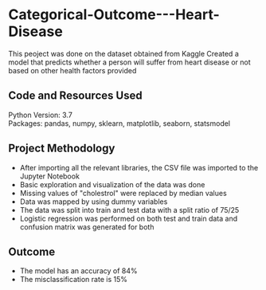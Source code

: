 # Categorical-Outcome---Heart-Disease
This peoject was done on the dataset obtained from Kaggle
Created a model that predicts whether a person will suffer from heart disease or not based on other health factors provided
## Code and Resources Used
Python Version: 3.7 <br />
Packages: pandas, numpy, sklearn, matplotlib, seaborn, statsmodel
## Project Methodology
- After importing all the relevant libraries, the CSV file was imported to the Jupyter Notebook
- Basic exploration and visualization of the data was done
- Missing values of "cholestrol" were replaced by median values
- Data was mapped by using dummy variables
- The data was split into train and test data with a split ratio of 75/25
- Logistic regression was performed on both test and train data and confusion matrix was generated for both
## Outcome
- The model has an accuracy of 84%
- The misclassification rate is 15%
